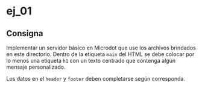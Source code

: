 # ej_01

## Consigna

Implementar un servidor básico en Microdot que use los archivos brindados en este directorio. Dentro de la etiqueta `main` del HTML se debe colocar por lo menos una etiqueta `h1` con un texto centrado que contenga algún mensaje personalizado.

Los datos en el `header` y `footer` deben completarse según corresponda.
